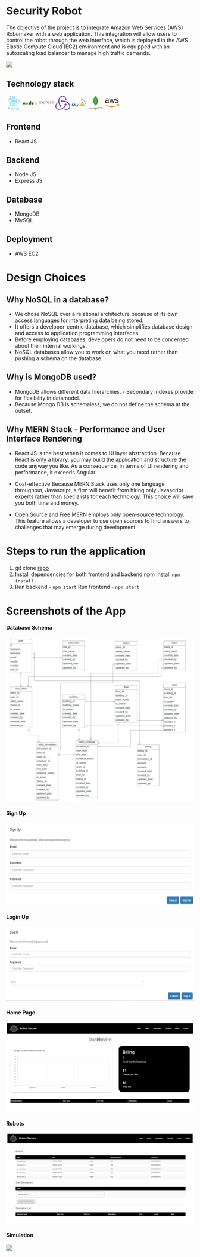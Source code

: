 # Security Robot
<p> The objective of the project is to integrate Amazon Web Services (AWS) Robomaker with a web application. This integration will allow users to control the robot through the web interface, which is deployed in the AWS Elastic Compute Cloud (EC2) environment and is equipped with an autoscaling load balancer to manage high traffic demands. </p>
<img src="https://tech.bitbank.cc/content/images/2018/11/rotate.mov.gif">

## Technology stack
<p align="left"> 
  <a href="https://reactjs.org/" target="_blank" rel="noreferrer"> <img src="https://raw.githubusercontent.com/devicons/devicon/master/icons/react/react-original-wordmark.svg" alt="react" width="40" height="40"/> </a> <a href="https://nodejs.org" target="_blank" rel="noreferrer"> <img src="https://raw.githubusercontent.com/devicons/devicon/master/icons/nodejs/nodejs-original-wordmark.svg" alt="nodejs" width="40" height="40"/> </a> <a href="https://expressjs.com" target="_blank" rel="noreferrer"> <img src="https://raw.githubusercontent.com/devicons/devicon/master/icons/express/express-original-wordmark.svg" alt="express" width="40" height="40"/> </a> <a href="https://redux.js.org" target="_blank" rel="noreferrer"> <img src="https://raw.githubusercontent.com/devicons/devicon/master/icons/redux/redux-original.svg" alt="redux" width="40" height="40"/> </a> <a href="https://www.mysql.com/" target="_blank" rel="noreferrer"> <img src="https://raw.githubusercontent.com/devicons/devicon/master/icons/mysql/mysql-original-wordmark.svg" alt="mysql" width="40" height="40"/> </a> <a href="https://www.mongodb.com/" target="_blank" rel="noreferrer"> <img src="https://raw.githubusercontent.com/devicons/devicon/master/icons/mongodb/mongodb-original-wordmark.svg" alt="mongodb" width="40" height="40"/> </a> <a href="https://aws.amazon.com" target="_blank" rel="noreferrer"> <img src="https://raw.githubusercontent.com/devicons/devicon/master/icons/amazonwebservices/amazonwebservices-original-wordmark.svg" alt="aws" width="40" height="40"/> </a> 
</p>

## Frontend

- React JS

## Backend

- Node JS
- Express JS

## Database

- MongoDB
- MySQL

## Deployment

- AWS EC2

# Design Choices

## Why NoSQL in a database?

- We chose NoSQL over a relational architecture because of its own access languages for interpreting data being stored.
- It offers a developer-centric database, which simplifies database design and access to application programming interfaces.
- Before employing databases, developers do not need to be concerned about their internal workings.
- NoSQL databases allow you to work on what you need rather than pushing a schema on the database.

## Why is MongoDB used?

- MongoDB allows different data hierarchies. - Secondary indexes provide for flexibility in datamodel.
- Because Mongo DB is schemaless, we do not define the schema at the outset.

## Why MERN Stack - Performance and User Interface Rendering
- React JS is the best when it comes to UI layer abstraction. Because React is only a library, you may build the application and structure the code anyway you like. As a consequence, in terms of UI rendering and performance, it exceeds Angular.

- Cost-effective
Because MERN Stack uses only one language throughout, Javascript, a firm will benefit from hiring only Javascript experts rather than specialists for each technology. This choice will save you both time and money.

- Open Source and Free
MERN employs only open-source technology. This feature allows a developer to use open sources to find answers to challenges that may emerge during development.

# Steps to run the application
1. git clone [repo](https://github.com/paavamaani/Security-Robot)
2. Install dependencies for both frontend and backend npm install ```npm install```
3. Run backend - ```npm start``` 
   Run frontend - ```npm start```

# Screenshots of the App

#### Database Schema
<img src="./images/database.png">

#### Sign Up
<img src="./images/signup.png">

#### Login Up
<img src="./images/login.png">

#### Home Page
<img src="./images/home.png">

#### Robots
<img src="./images/robots.png">

#### Simulation
<img src="https://tech.bitbank.cc/content/images/2018/11/rotate.mov.gif">

